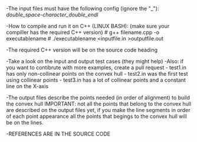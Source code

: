 -The input files must have the following config (ignore the "_"):
  _double_space-character_double_endl_

-How to compile and run it on C++ (LINUX BASH):
	(make sure your compiller has the required C++ version)
	# g++ filename.cpp -o executablename
	# ./executablename <inputfile.in >outputfile.out

-The required C++ version will be on the source code heading

-Take a look on the input and output test cases (they might help)
-Also: if you want to contibrute with more examples, create a pull request
	- test1.in has only non-collinear points on the convex hull
	- test2.in was the first test using collinear points
	- test3.in has a lot of collinear points and a constant line on the X-axis
	
-The output files describe the points needed (in order of alignment) to build the convex hull
	IMPORTANT:	not all the points that belong to the convex hull are described on the output files
			yet, if you make the line segments in order of each point appearance all the points
			that begings to the convex hull will be on the lines.

-REFERENCES ARE IN THE SOURCE CODE
